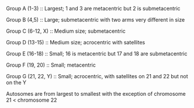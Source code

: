 

Group A (1-3) :: Largest; 1 and 3 are metacentric but 2 is submetacentric

Group B (4,5) :: Large; submetacentric with two arms very different in
size

Group C (6-12, X) :: Medium size; submetacentric

Group D (13-15) :: Medium size; acrocentric with satellites

Group E (16-18) :: Small; 16 is metacentric but 17 and 18 are submetacentric

Group F (19, 20) :: Small; metacentric

Group G (21, 22, Y) :: Small; acrocentric, with satellites on 21 and 22 but not on the Y

Autosomes are from largest to smallest with the exception of chromosome 21 < chromosome 22